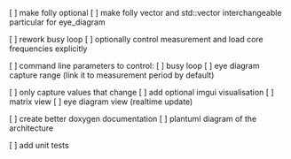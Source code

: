 
[ ] make folly optional
[ ] make folly vector and std::vector interchangeable particular for eye_diagram

[ ] rework busy loop
[ ] optionally control measurement and load core frequencies explicitly

[ ] command line parameters to control:
[ ] busy loop
[ ] eye diagram capture range (link it to measurement period by default)

[ ] only capture values that change
[ ] add optional imgui visualisation
[ ] matrix view
[ ] eye diagram view (realtime update)

[ ] create better doxygen documentation
[ ] plantuml diagram of the architecture

[ ] add unit tests